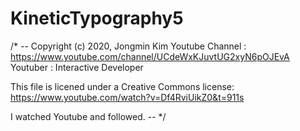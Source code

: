 # KineticTypography5

/* -- Copyright (c) 2020, Jongmin Kim Youtube Channel : https://www.youtube.com/channel/UCdeWxKJuvtUG2xyN6pOJEvA Youtuber : Interactive Developer

This file is licened under a Creative Commons license: https://www.youtube.com/watch?v=Df4RviUikZ0&t=911s

I watched Youtube and followed. -- */
